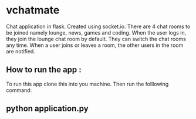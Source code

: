 # vchatmate
Chat application in flask. Created using socket.io.
There are 4 chat rooms to be joined namely lounge, news, games and coding. When the user logs in, they join the lounge chat room by default. They can switch the chat rooms any time. When a user joins or leaves a room, the other users in the room are notified.

## How to run the app :
To run this app clone this into you machine. Then run the folllowing command:

  ## python application.py
